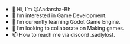 - 👋 Hi, I’m @Aadarsha-Bh
- 👀 I’m interested in Game Development.
- 🌱 I’m currently learning Godot Game Engine.
- 💞️ I’m looking to collaborate on Making games.
- 📫 How to reach me via discord .sadlylost.

<!---
Aadarsha-Bh/Aadarsha-Bh is a ✨ special ✨ repository because its `README.md` (this file) appears on your GitHub profile.
You can click the Preview link to take a look at your changes.
--->
